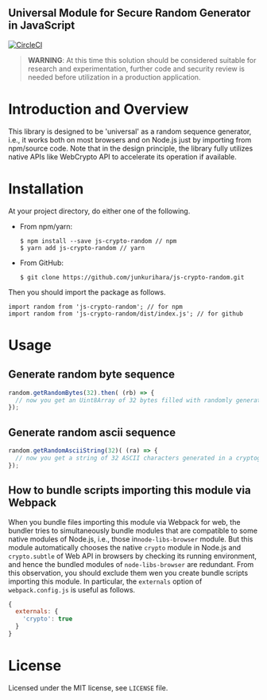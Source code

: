 Universal Module for Secure Random Generator in JavaScript
--
[![CircleCI](https://circleci.com/gh/junkurihara/js-crypto-random.svg?style=svg)](https://circleci.com/gh/junkurihara/js-crypto-random)

> **WARNING**: At this time this solution should be considered suitable for research and experimentation, further code and security review is needed before utilization in a production application.

# Introduction and Overview
This library is designed to be 'universal' as a random sequence generator, i.e., it works both on most browsers and on Node.js just by importing from npm/source code. Note that in the design principle, the library fully utilizes native APIs like WebCrypto API to accelerate its operation if available. 

# Installation
At your project directory, do either one of the following.

- From npm/yarn:
  ```shell
  $ npm install --save js-crypto-random // npm
  $ yarn add js-crypto-random // yarn
  ```
- From GitHub:
  ```shell
  $ git clone https://github.com/junkurihara/js-crypto-random.git
  ```

Then you should import the package as follows.
```shell
import random from 'js-crypto-random'; // for npm
import random from 'js-crypto-random/dist/index.js'; // for github
```
  
# Usage
## Generate random byte sequence
```javascript
random.getRandomBytes(32).then( (rb) => {
  // now you get an Uint8Array of 32 bytes filled with randomly generated values
});
```

## Generate random ascii sequence
```javascript
random.getRandomAsciiString(32)( (ra) => {
  // now you get a string of 32 ASCII characters generated in a cryptographically random manner
});
```

## How to bundle scripts importing this module via Webpack
When you bundle files importing this module via Webpack for web, the bundler tries to simultaneously bundle modules that are compatible to some native modules of Node.js, i.e., those in`node-libs-browser` module. But this module automatically chooses the native `crypto` module in Node.js and `crypto.subtle` of Web API in browsers by checking its running environment, and hence the bundled modules of `node-libs-browser` are redundant. From this observation, you should exclude them wen you create bundle scripts importing this module. In particular, the `externals` option of `webpack.config.js` is useful as follows.
```javascript
{
  externals: {
    'crypto': true
  }
}
```  

# License
Licensed under the MIT license, see `LICENSE` file.